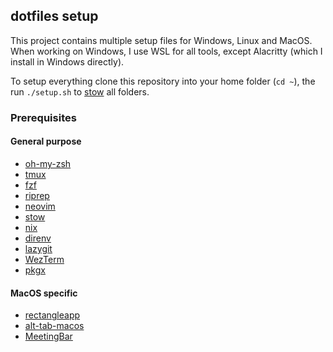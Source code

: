 ## dotfiles setup

This project contains multiple setup files for Windows, Linux and MacOS. When working on Windows, I use WSL for all tools, except Alacritty (which I install in Windows directly).

To setup everything clone this repository into your home folder (`cd ~`), the run `./setup.sh` to [stow](https://www.gnu.org/software/stow/manual/stow.html) all folders.

### Prerequisites

#### General purpose

- [oh-my-zsh](https://ohmyz.sh/)
- [tmux](https://github.com/tmux/tmux)
- [fzf](https://github.com/junegunn/fzf)
- [riprep](https://github.com/BurntSushi/ripgrep)
- [neovim](https://neovim.io/)
- [stow](https://www.gnu.org/software/stow/manual/stow.html)
- [nix](https://nixos.org/download.html)
- [direnv](https://direnv.net/)
- [lazygit](https://github.com/jesseduffield/lazygit)
- [WezTerm](https://wezfurlong.org/wezterm/)
- [pkgx](https://pkgx.sh/)

#### MacOS specific

- [rectangleapp](https://rectangleapp.com/)
- [alt-tab-macos](https://alt-tab-macos.netlify.app/)
- [MeetingBar](https://github.com/leits/MeetingBar)
